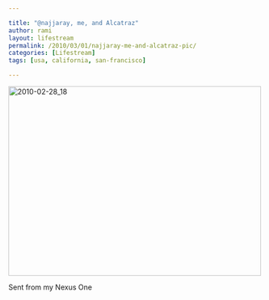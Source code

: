 ```yaml
---

title: "@najjaray, me, and Alcatraz"
author: rami
layout: lifestream 
permalink: /2010/03/01/najjaray-me-and-alcatraz-pic/
categories: [Lifestream]
tags: [usa, california, san-francisco]

---
```


<div class='p_embed p_image_embed'>
  <a href="http://139.59.20.41/wp-content/uploads/2011/12/2010-02-28_18-14-00-scaled-1000.jpg"><img alt="2010-02-28_18" height="375" src="http://139.59.20.41/wp-content/uploads/2011/12/2010-02-28_18-14-00-scaled-1000.jpg?w=300" width="500" /></a>
</div></p> 

Sent from my Nexus One
